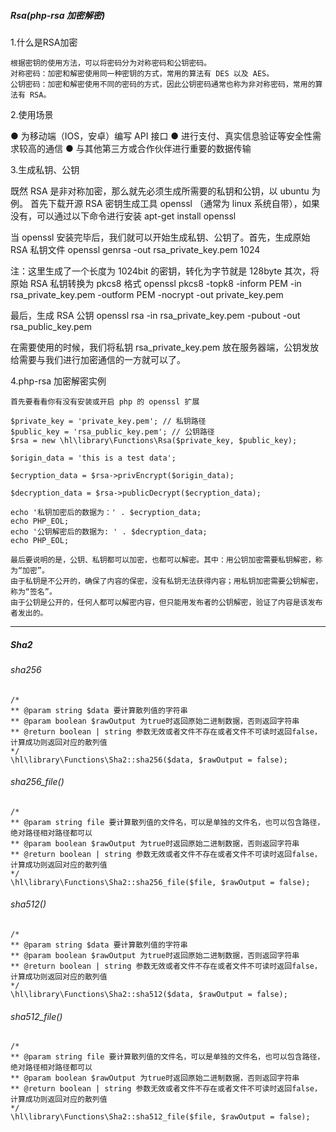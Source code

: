 <h5>Rsa(php-rsa 加密解密)</h5>

1.什么是RSA加密

    根据密钥的使用方法，可以将密码分为对称密码和公钥密码。
    对称密码：加密和解密使用同一种密钥的方式，常用的算法有 DES 以及 AES。
    公钥密码：加密和解密使用不同的密码的方式，因此公钥密码通常也称为非对称密码，常用的算法有 RSA。

2.使用场景

  ● 为移动端（IOS，安卓）编写 API 接口
  ● 进行支付、真实信息验证等安全性需求较高的通信
  ● 与其他第三方或合作伙伴进行重要的数据传输

3.生成私钥、公钥

既然 RSA 是非对称加密，那么就先必须生成所需要的私钥和公钥，以 ubuntu 为例。
首先下载开源 RSA 密钥生成工具 openssl （通常为 linux 系统自带），如果没有，可以通过以下命令进行安装
apt-get install openssl

当 openssl 安装完毕后，我们就可以开始生成私钥、公钥了。首先，生成原始 RSA 私钥文件
openssl genrsa -out rsa_private_key.pem 1024

注：这里生成了一个长度为 1024bit 的密钥，转化为字节就是 128byte
其次，将原始 RSA 私钥转换为 pkcs8 格式
openssl pkcs8 -topk8 -inform PEM -in rsa_private_key.pem -outform PEM -nocrypt -out private_key.pem

最后，生成 RSA 公钥
openssl rsa -in rsa_private_key.pem -pubout -out rsa_public_key.pem

在需要使用的时候，我们将私钥 rsa_private_key.pem 放在服务器端，公钥发放给需要与我们进行加密通信的一方就可以了。

4.php-rsa 加密解密实例

    首先要看看你有没有安装或开启 php 的 openssl 扩展

    $private_key = 'private_key.pem'; // 私钥路径
    $public_key = 'rsa_public_key.pem'; // 公钥路径
    $rsa = new \hl\library\Functions\Rsa($private_key, $public_key);

    $origin_data = 'this is a test data';

    $ecryption_data = $rsa->privEncrypt($origin_data);

    $decryption_data = $rsa->publicDecrypt($ecryption_data);

    echo '私钥加密后的数据为：' . $ecryption_data;
    echo PHP_EOL;
    echo '公钥解密后的数据为: ' . $decryption_data;
    echo PHP_EOL;

    最后要说明的是，公钥、私钥都可以加密，也都可以解密。其中：用公钥加密需要私钥解密，称为“加密”。
    由于私钥是不公开的，确保了内容的保密，没有私钥无法获得内容；用私钥加密需要公钥解密，称为“签名”。
    由于公钥是公开的，任何人都可以解密内容，但只能用发布者的公钥解密，验证了内容是该发布者发出的。

<hr>
<h5>Sha2</h5>

<h6>sha256</h6>

    /*
    ** @param string $data 要计算散列值的字符串
    ** @param boolean $rawOutput 为true时返回原始二进制数据，否则返回字符串
    ** @return boolean | string 参数无效或者文件不存在或者文件不可读时返回false，计算成功则返回对应的散列值
    */
    \hl\library\Functions\Sha2::sha256($data, $rawOutput = false);

<h6>sha256_file()</h6>  

    /*
    ** @param string file 要计算散列值的文件名，可以是单独的文件名，也可以包含路径，绝对路径相对路径都可以
    ** @param boolean $rawOutput 为true时返回原始二进制数据，否则返回字符串
    ** @return boolean | string 参数无效或者文件不存在或者文件不可读时返回false，计算成功则返回对应的散列值
    */      
    \hl\library\Functions\Sha2::sha256_file($file, $rawOutput = false);

<h6>sha512()</h6>

    /*
    ** @param string $data 要计算散列值的字符串
    ** @param boolean $rawOutput 为true时返回原始二进制数据，否则返回字符串
    ** @return boolean | string 参数无效或者文件不存在或者文件不可读时返回false，计算成功则返回对应的散列值
    */
    \hl\library\Functions\Sha2::sha512($data, $rawOutput = false);

<h6>sha512_file()</h6>
    
    /*
    ** @param string file 要计算散列值的文件名，可以是单独的文件名，也可以包含路径，绝对路径相对路径都可以
    ** @param boolean $rawOutput 为true时返回原始二进制数据，否则返回字符串
    ** @return boolean | string 参数无效或者文件不存在或者文件不可读时返回false，计算成功则返回对应的散列值
    */ 
    \hl\library\Functions\Sha2::sha512_file($file, $rawOutput = false);  